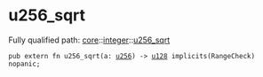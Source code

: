 # u256_sqrt

Fully qualified path: [core](./core.md)::[integer](./core-integer.md)::[u256_sqrt](./core-integer-u256_sqrt.md)

<pre><code class="language-cairo">pub extern fn u256_sqrt(a: <a href="core-integer-u256.html">u256</a>) -&gt; <a href="core-integer-u128.html">u128</a> implicits(RangeCheck) nopanic;</code></pre>

